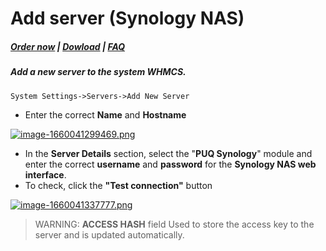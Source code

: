 # Add server (Synology NAS)

#####  [Order now](https://panel.puqcloud.com/index.php?rp=/store/whmcs-module-synology) | [Dowload](https://download.puqcloud.com/WHMCS/servers/PUQ_WHMCS-Synology/) | [FAQ](https://faq.puqcloud.com/)

##### Add a new server to the system WHMCS.

```
System Settings->Servers->Add New Server
```

- Enter the correct **Name** and **Hostname**

[![image-1660041299469.png](https://doc.puq.info/uploads/images/gallery/2022-08/scaled-1680-/image-1660041299469.png)](https://doc.puq.info/uploads/images/gallery/2022-08/image-1660041299469.png)

- In the **Server Details** section, select the "**PUQ Synology**" module and enter the correct **username** and **password** for the **Synology NAS web interface**.
- To check, click the **"Test connection"** button

[![image-1660041337777.png](https://doc.puq.info/uploads/images/gallery/2022-08/scaled-1680-/image-1660041337777.png)](https://doc.puq.info/uploads/images/gallery/2022-08/image-1660041337777.png)

>WARNING: **ACCESS HASH** field Used to store the access key to the server and is updated automatically.
